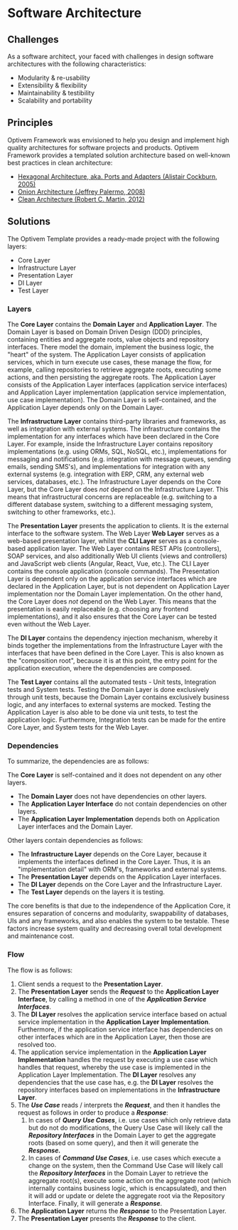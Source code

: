 # Software Architecture

## Challenges

As a software architect, your faced with challenges in design software architectures with the following characteristics:

* Modularity & re-usability
* Extensibility & flexibility
* Maintainability & testibility
* Scalability and portability

## Principles

Optivem Framework was envisioned to help you design and implement high quality architectures for software projects and products. Optivem Framework provides a templated solution architecture based on well-known best practices in clean architecture:

* [Hexagonal Architecture, aka. Ports and Adapters \(Alistair Cockburn, 2005\)](https://dzone.com/articles/hexagonal-architecture-is-powerful) 
* [Onion Architecture \(Jeffrey Palermo, 2008\)](https://jeffreypalermo.com/2008/07/the-onion-architecture-part-1/)
* [Clean Architecture \(Robert C. Martin, 2012\)](https://blog.cleancoder.com/uncle-bob/2012/08/13/the-clean-architecture.html)

## Solutions

The Optivem Template provides a ready-made project with the following layers:

* Core Layer
* Infrastructure Layer
* Presentation Layer
* DI Layer
* Test Layer

### Layers

The **Core Layer** contains the **Domain Layer** and **Application Layer**. The Domain Layer is based on Domain Driven Design \(DDD\) principles, containing entities and aggregate roots, value objects and repository interfaces. There model the domain, implement the business logic, the "heart" of the system. The Application Layer consists of application services, which in turn execute use cases, these manage the flow, for example, calling repositories to retrieve aggregate roots, executing some actions, and then persisting the aggregate roots. The Application Layer consists of the Application Layer interfaces \(application service interfaces\) and Application Layer implementation \(application service implementation, use case implementation\). The Domain Layer is self-contained, and the Application Layer depends only on the Domain Layer.

The **Infrastructure Layer** contains third-party libraries and frameworks, as well as integration with external systems. The infrastructure contains the implementation for any interfaces which have been declared in the Core Layer. For example, inside the Infrastructure Layer contains repository implementations \(e.g. using ORMs, SQL, NoSQL, etc.\), implementations for messaging and notifications \(e.g. integration with message queues, sending emails, sending SMS's\), and implementations for integration with any external systems \(e.g. integration with ERP, CRM, any external web services, databases, etc.\). The Infrastructure Layer depends on the Core Layer, but the Core Layer does _not_ depend on the Infrastructure Layer. This means that infrastructural concerns are replaceable \(e.g. switching to a different database system, switching to a different messaging system, switching to other frameworks, etc.\).

The **Presentation Layer** presents the application to clients. It is the external interface to the software system. The Web Layer **Web Layer** serves as a web-based presentation layer, whilst the **CLI Layer** serves as a console-based application layer. The Web Layer contains REST APIs \(controllers\), SOAP services, and also additionally Web UI clients \(views and controllers\) and JavaScript web clients \(Angular, React, Vue, etc.\). The CLI Layer contains the console application \(console commands\). The Presentation Layer is dependent only on the application service interfaces which are declared in the Application Layer, but is not dependent on Application Layer implementation nor the Domain Layer implementation. On the other hand, the Core Layer does _not_ depend on the Web Layer. This means that the presentation is easily replaceable \(e.g. choosing any frontend implementations\), and it also ensures that the Core Layer can be tested even without the Web Layer.

The **DI Layer** contains the dependency injection mechanism, whereby it binds together the implementations from the Infrastructure Layer with the interfaces that have been defined in the Core Layer. This is also known as the "composition root", because it is at this point, the entry point for the application execution, where the dependencies are composed.

The **Test Layer** contains all the automated tests - Unit tests, Integration tests and System tests. Testing the Domain Layer is done exclusively through unit tests, because the Domain Layer contains exclusively business logic, and any interfaces to external systems are mocked. Testing the Application Layer is also able to be done via unit tests, to test the application logic. Furthermore, Integration tests can be made for the entire Core Layer, and System tests for the Web Layer.

### Dependencies

To summarize, the dependencies are as follows:

The **Core Layer** is self-contained and it does not dependent on any other layers.

* The **Domain Layer** does not have dependencies on other layers. 
* The **Application Layer Interface** do not contain dependencies on other layers. 
* The **Application Layer Implementation** depends both on Application Layer interfaces and the Domain Layer.

Other layers contain dependencies as follows:

* The **Infrastructure Layer** depends on the Core Layer, because it implements the interfaces defined in the Core Layer. Thus, it is an "implementation detail" with ORM's, frameworks and external systems.
* The **Presentation Layer** depends on the Application Layer interfaces. 
* The **DI Layer** depends on the Core Layer and the Infrastructure Layer.
* The **Test Layer** depends on the layers it is testing.

The core benefits is that due to the independence of the Application Core, it ensures separation of concerns and modularity, swappability of databases, UIs and any frameworks, and also enables the system to be testable. These factors increase system quality and decreasing overall total development and maintenance cost.

### Flow

The flow is as follows:

1. Client sends a request to the **Presentation Layer**.
2. The **Presentation Layer** sends the _**Request**_ to the **Application Layer Interface**, by calling a method in one of the _**Application Service Interfaces**_.
3. The **DI Layer** resolves the application service interface based on actual service implementation in the **Application Layer Implementation**. Furthermore, if the application service interface has dependencies on other interfaces which are in the Application Layer, then those are resolved too.
4. The application service implementation in the **Application Layer Implementation** handles the request by executing a use case which handles that request, whereby the use case is implemented in the Application Layer Implementation.  The **DI Layer** resolves any dependencies that the use case has, e.g. the **DI Layer** resolves the repository interfaces based on implementations in the **Infrastructure Layer**.
5. The _**Use Case**_ reads / interprets the _**Request**_, and then it handles the request as follows in order to produce a _**Response**_:
   1. In cases of _**Query Use Cases**_, i.e. use cases which only retrieve data but do not do modifications, the Query Use Case will likely call the _**Repository Interfaces**_ in the Domain Layer to get the aggregate roots \(based on some query\), and then it will generate the _**Response.**_
   2. In cases of _**Command Use Cases**_, i.e. use cases which execute a change on the system, then the Command Use Case will likely call the _**Repository Interfaces**_ in the Domain Layer to retrieve the aggregate root\(s\), execute some action on the aggregate root \(which internally contains business logic, which is encapsulated\), and then it will add or update or delete the aggregate root via the Repository Interface. Finally, it will generate a _**Response**_.
6. The **Application Layer** returns the _**Response**_ to the Presentation Layer.
7. The **Presentation Layer** presents the _**Response**_ to the client.

